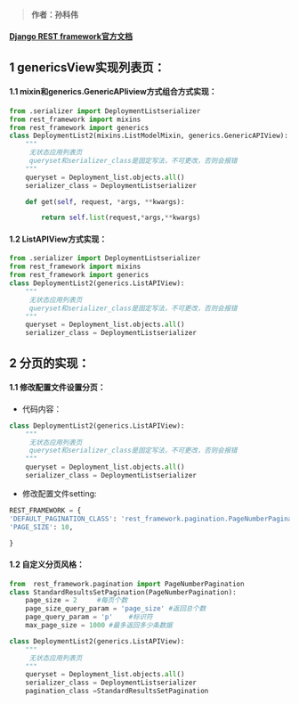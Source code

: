 > #### 作者：孙科伟
#### [ Django REST framework官方文档](https://www.django-rest-framework.org/#)
## 1 genericsView实现列表页：
#### 1.1 mixin和generics.GenericAPIiview方式组合方式实现：
```python
from .serializer import DeploymentListserializer
from rest_framework import mixins
from rest_framework import generics
class DeploymentList2(mixins.ListModelMixin, generics.GenericAPIView):
    """
     无状态应用列表页
     queryset和serializer_class是固定写法，不可更改，否则会报错
    """
    queryset = Deployment_list.objects.all()
    serializer_class = DeploymentListserializer

    def get(self, request, *args, **kwargs):

        return self.list(request,*args,**kwargs)
```
#### 1.2 ListAPIView方式实现：
```python
from .serializer import DeploymentListserializer
from rest_framework import mixins
from rest_framework import generics
class DeploymentList2(generics.ListAPIView):
    """
     无状态应用列表页
     queryset和serializer_class是固定写法，不可更改，否则会报错
    """
    queryset = Deployment_list.objects.all()
    serializer_class = DeploymentListserializer
```

## 2 分页的实现：
#### 1.1 修改配置文件设置分页：

- 代码内容：
``` python
class DeploymentList2(generics.ListAPIView):
    """
     无状态应用列表页
     queryset和serializer_class是固定写法，不可更改，否则会报错
    """
    queryset = Deployment_list.objects.all()
    serializer_class = DeploymentListserializer
```  
- 修改配置文件setting:
```python
REST_FRAMEWORK = {
'DEFAULT_PAGINATION_CLASS': 'rest_framework.pagination.PageNumberPagination',
'PAGE_SIZE': 10,

}
```
#### 1.2 自定义分页风格：
``` python
from  rest_framework.pagination import PageNumberPagination
class StandardResultsSetPagination(PageNumberPagination):
    page_size = 2     #每页个数
    page_size_query_param = 'page_size' #返回总个数
    page_query_param = 'p'    #标识符
    max_page_size = 1000 #最多返回多少条数据

class DeploymentList2(generics.ListAPIView):
    """
     无状态应用列表页
    """
    queryset = Deployment_list.objects.all()
    serializer_class = DeploymentListserializer
    pagination_class =StandardResultsSetPagination
```